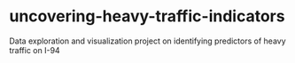 # uncovering-heavy-traffic-indicators
Data exploration and visualization project on identifying predictors of heavy traffic on I-94
